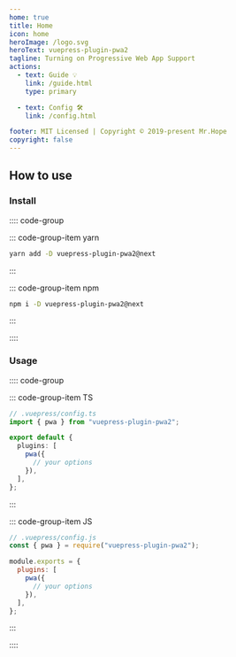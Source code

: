 ```yaml
---
home: true
title: Home
icon: home
heroImage: /logo.svg
heroText: vuepress-plugin-pwa2
tagline: Turning on Progressive Web App Support
actions:
  - text: Guide 💡
    link: /guide.html
    type: primary

  - text: Config 🛠
    link: /config.html

footer: MIT Licensed | Copyright © 2019-present Mr.Hope
copyright: false
---
```


## How to use

### Install

:::: code-group

::: code-group-item yarn

```bash
yarn add -D vuepress-plugin-pwa2@next
```

:::

::: code-group-item npm

```bash
npm i -D vuepress-plugin-pwa2@next
```

:::

::::

### Usage

:::: code-group

::: code-group-item TS

```ts
// .vuepress/config.ts
import { pwa } from "vuepress-plugin-pwa2";

export default {
  plugins: [
    pwa({
      // your options
    }),
  ],
};
```

:::

::: code-group-item JS

```js
// .vuepress/config.js
const { pwa } = require("vuepress-plugin-pwa2");

module.exports = {
  plugins: [
    pwa({
      // your options
    }),
  ],
};
```

:::

::::
